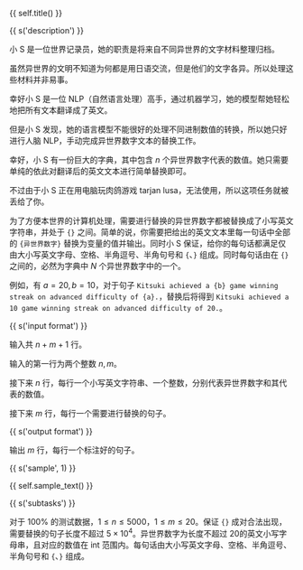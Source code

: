 {{ self.title() }}

{{ s('description') }}

小 S 是一位世界记录员，她的职责是将来自不同异世界的文字材料整理归档。

虽然异世界的文明不知道为何都是用日语交流，但是他们的文字各异。所以处理这些材料并非易事。

幸好小 S 是一位 NLP（自然语言处理）高手，通过机器学习，她的模型帮她轻松地把所有文本翻译成了英文。

但是小 S 发现，她的语言模型不能很好的处理不同进制数值的转换，所以她只好进行人脑 NLP，手动完成异世界数字文本的替换工作。

幸好，小 S 有一份巨大的字典，其中包含 $n$ 个异世界数字代表的数值。她只需要单纯的依此对翻译后的英文文本进行简单替换即可。

不过由于小 S 正在用电脑玩肉鸽游戏 tarjan lusa，无法使用，所以这项任务就被丢给了你。

为了方便本世界的计算机处理，需要进行替换的异世界数字都被替换成了小写英文字符串，并处于 `{}` 之间。简单的说，你需要把给出的英文文本里每一句话中全部的 `{异世界数字}` 替换为变量的值并输出。同时小 S 保证，给你的每句话都满足仅由大小写英文字母、空格、半角逗号、半角句号和 `{`、`}` 组成。同时每句话由在 `{}` 之间的，必然为字典中 $N$ 个异世界数字中的一个。

例如，有 $a=20,b=10$，对于句子 `Kitsuki achieved a {b} game winning streak on advanced difficulty of {a}.`，替换后将得到 `Kitsuki achieved a 10 game winning streak on advanced difficulty of 20.`。

{{ s('input format') }}

输入共 $n+m+1$ 行。

输入的第一行为两个整数 $n,m$。

接下来 $n$ 行，每行一个小写英文字符串、一个整数，分别代表异世界数字和其代表的数值。

接下来 $m$ 行，每行一个需要进行替换的句子。

{{ s('output format') }}

输出 $m$ 行，每行一个标注好的句子。

{{ s('sample', 1) }}

{{ self.sample_text() }}

{{ s('subtasks') }}

对于 $100\%$ 的测试数据，$1 \le n \le 5000$，$1 \le m \le 20$。保证 `{}` 成对合法出现，需要替换的句子长度不超过 $5 \times 10^4$。异世界数字为长度不超过 $20$的英文小写字母串，且对应的数值在 int 范围内。每句话由大小写英文字母、空格、半角逗号、半角句号和 `{`、`}` 组成。
